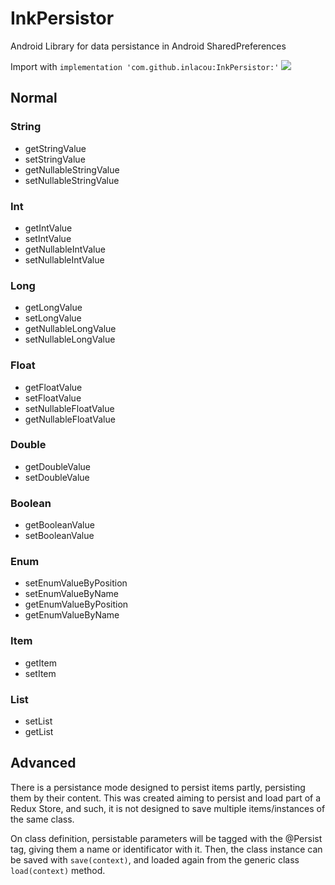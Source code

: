 # InkPersistor
Android Library for data persistance in Android SharedPreferences

Import with `implementation 'com.github.inlacou:InkPersistor:'` [![](https://jitpack.io/v/inlacou/InkPersistor.svg)](https://jitpack.io/#inlacou/InkPersistor)

## Normal
### String
* getStringValue
* setStringValue
* getNullableStringValue
* setNullableStringValue
### Int
* getIntValue
* setIntValue
* getNullableIntValue
* setNullableIntValue
### Long
* getLongValue
* setLongValue
* getNullableLongValue
* setNullableLongValue
### Float
* getFloatValue
* setFloatValue
* setNullableFloatValue
* getNullableFloatValue
### Double
* getDoubleValue
* setDoubleValue
### Boolean
* getBooleanValue
* setBooleanValue
### Enum
* setEnumValueByPosition
* setEnumValueByName
* getEnumValueByPosition
* getEnumValueByName
### Item
* getItem
* setItem
### List
* setList
* getList

## Advanced
There is a persistance mode designed to persist items partly, persisting them by their content. This was created aiming to persist and load part of a Redux Store, and such, it is not designed to save multiple items/instances of the same class.

On class definition, persistable parameters will be tagged with the @Persist tag, giving them a name or identificator with it. Then, the class instance can be saved with `save(context)`, and loaded again from the generic class `load(context)` method.
